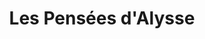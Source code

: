 ---
title: "Les Pensées d'Alysse"
url: /saint-julien-en-genevois/les-pensees-dalysse/
shop: Blumen
---